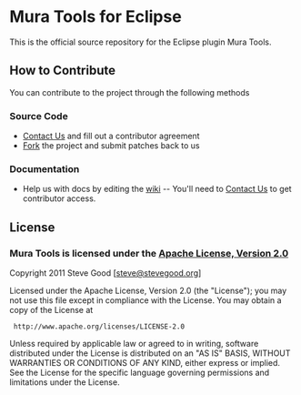 # Mura Tools for Eclipse


This is the official source repository for the Eclipse plugin Mura Tools.

## How to Contribute

You can contribute to the project through the following methods

### Source Code
- [Contact Us](http://muratools.com/contact/) and fill out a contributor agreement
- [Fork](https://github.com/MuraTools/Mura-Tools-for-Eclipse-Core#fork_box) the project and submit patches back to us

### Documentation
* Help us with docs by editing the [wiki](http://wiki.slantsoft.com/display/MT/Home) -- You'll need to [Contact Us](http://muratools.com/contact/) to get contributor access.

## License

### Mura Tools is licensed under the [Apache License, Version 2.0](http://www.apache.org/licenses/LICENSE-2.0.html)

Copyright 2011 Steve Good [steve@stevegood.org]

Licensed under the Apache License, Version 2.0 (the "License");
you may not use this file except in compliance with the License.
You may obtain a copy of the License at

     http://www.apache.org/licenses/LICENSE-2.0

Unless required by applicable law or agreed to in writing, software
distributed under the License is distributed on an "AS IS" BASIS,
WITHOUT WARRANTIES OR CONDITIONS OF ANY KIND, either express or implied.
See the License for the specific language governing permissions and
limitations under the License.
